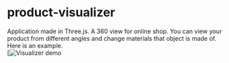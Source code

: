 # product-visualizer
Application made in Three.js.
A 360 view for online shop. 
You can view your product from different angles and change materials that object is made of.
Here is an example. <br />
[![Visualizer demo](https://media.giphy.com/media/1n4K5x7v52QmENNQyB/giphy.gif)

